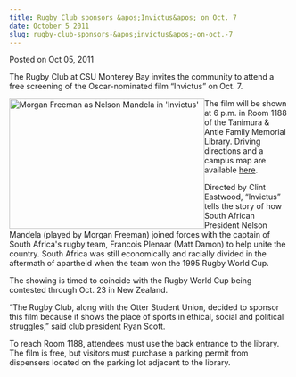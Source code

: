 ```yaml
---
title: Rugby Club sponsors &apos;Invictus&apos; on Oct. 7
date: October 5 2011
slug: rugby-club-sponsors-&apos;invictus&apos;-on-oct.-7
---
```


 



<span class="date">Posted on Oct 05, 2011    </span>
<p>The Rugby Club at CSU Monterey Bay invites the community to
attend a free screening of the Oscar-nominated film &#x201C;Invictus&#x201D; on
Oct. 7.</p>
<p><img alt="Morgan Freeman as Nelson Mandela in &apos;Invictus&apos;" src="https://news.csumb.edu/sites/default/files/65/attachments/news/images/morganfmandela.jpg" style="float:left; width:350px; height:233px">The film will be
shown at 6 p.m. in Room 1188 of the Tanimura &amp; Antle Family
Memorial Library. Driving directions and a campus map are available
<a href="https://csumb.edu/map" rel="nofollow">here</a>.&#xA0;</img></p>
<p>Directed by Clint Eastwood, &#x201C;Invictus&#x201D; tells the story of how
South African President Nelson Mandela (played by Morgan Freeman)
joined forces with the captain of South Africa&apos;s rugby team,
Francois Plenaar (Matt Damon) to help unite the country. South
Africa was still economically and racially divided in the aftermath
of apartheid when the team won the 1995 Rugby World Cup.</p>
<p>The showing is timed to coincide with the Rugby World Cup being
contested through Oct. 23 in New Zealand.</p>
<p>&#x201C;The Rugby Club, along with the Otter Student Union, decided to
sponsor this film because it shows the place of sports in ethical,
social and political struggles,&#x201D; said club president Ryan
Scott.</p>
<p>To reach Room 1188, attendees must use the back entrance to the
library. The film is free, but visitors must purchase a parking
permit from dispensers located on the parking lot adjacent to the
library.</p>
<p><br>
&#xA0;</br></p>





 
